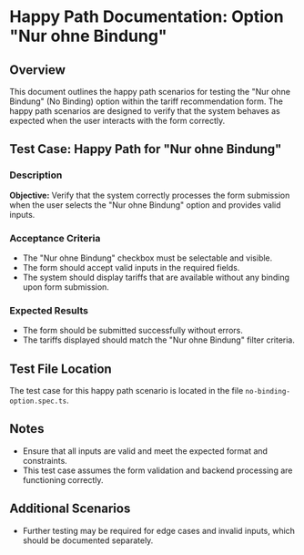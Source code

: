 # Happy Path Documentation: Option "Nur ohne Bindung"

## Overview

This document outlines the happy path scenarios for testing the "Nur ohne Bindung" (No Binding) option within the tariff recommendation form. The happy path scenarios are designed to verify that the system behaves as expected when the user interacts with the form correctly.

## Test Case: Happy Path for "Nur ohne Bindung"

### Description
**Objective:** Verify that the system correctly processes the form submission when the user selects the "Nur ohne Bindung" option and provides valid inputs.

### Acceptance Criteria
- The "Nur ohne Bindung" checkbox must be selectable and visible.
- The form should accept valid inputs in the required fields.
- The system should display tariffs that are available without any binding upon form submission.

### Expected Results
- The form should be submitted successfully without errors.
- The tariffs displayed should match the "Nur ohne Bindung" filter criteria.

## Test File Location
The test case for this happy path scenario is located in the file `no-binding-option.spec.ts`.

## Notes
- Ensure that all inputs are valid and meet the expected format and constraints.
- This test case assumes the form validation and backend processing are functioning correctly.

## Additional Scenarios
- Further testing may be required for edge cases and invalid inputs, which should be documented separately.